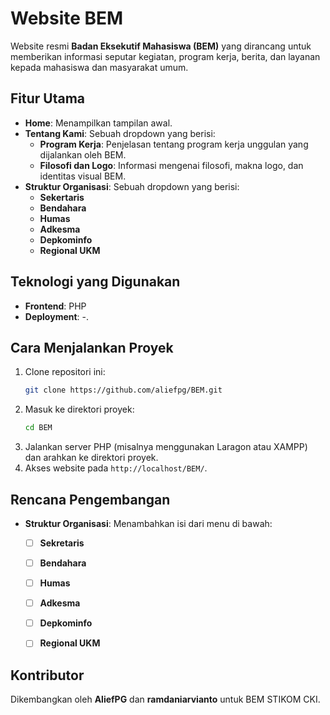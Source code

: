 
# Website BEM

Website resmi **Badan Eksekutif Mahasiswa (BEM)** yang dirancang untuk memberikan informasi seputar kegiatan, program kerja, berita, dan layanan kepada mahasiswa dan masyarakat umum.

## Fitur Utama

- **Home**: Menampilkan tampilan awal.
- **Tentang Kami**: Sebuah dropdown yang berisi: 
	- **Program Kerja**: Penjelasan tentang program kerja unggulan yang dijalankan oleh BEM. 
	- **Filosofi dan Logo**: Informasi mengenai filosofi, makna logo, dan identitas visual BEM.
- **Struktur Organisasi**: Sebuah dropdown yang berisi:
	- **Sekertaris**
	- **Bendahara**
	- **Humas**
	- **Adkesma**
	- **Depkominfo**
	- **Regional UKM**

## Teknologi yang Digunakan

- **Frontend**: PHP
- **Deployment**: -.

## Cara Menjalankan Proyek

1. Clone repositori ini:
   ```bash
   git clone https://github.com/aliefpg/BEM.git
   ```
2. Masuk ke direktori proyek:
   ```bash
   cd BEM
   ```
3. Jalankan server PHP (misalnya menggunakan Laragon atau XAMPP) dan arahkan ke direktori proyek.
4. Akses website pada `http://localhost/BEM/`.

## Rencana Pengembangan
- **Struktur Organisasi**: Menambahkan isi dari menu di bawah:
  - [ ] **Sekretaris**
  - [ ] **Bendahara**
  -  [ ] **Humas**
  - [ ] **Adkesma**
  - [ ] **Depkominfo**
  - [ ] **Regional UKM**


## Kontributor
Dikembangkan oleh **AliefPG** dan **ramdaniarvianto** untuk BEM STIKOM CKI.
